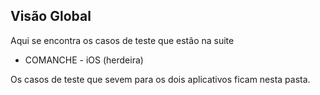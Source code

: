 ## Visão Global
Aqui se encontra os casos de teste que estão na suite
- COMANCHE - iOS (herdeira)

Os casos de teste que sevem para os dois aplicativos ficam nesta pasta.